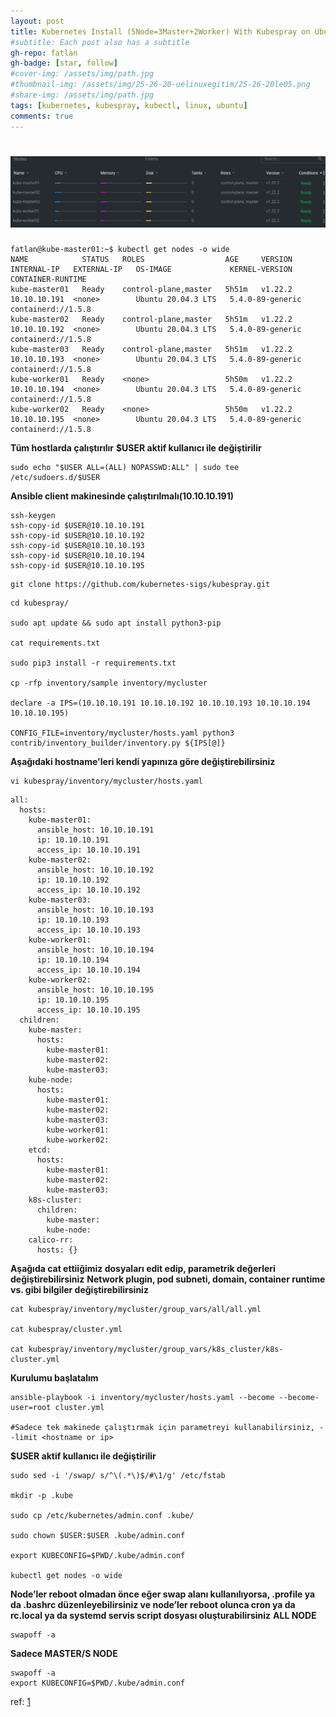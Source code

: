 ```yaml
---
layout: post
title: Kubernetes Install (5Node=3Master+2Worker) With Kubespray on Ubuntu20LTS
#subtitle: Each post also has a subtitle
gh-repo: fatlan
gh-badge: [star, follow]
#cover-img: /assets/img/path.jpg
#thumbnail-img: /assets/img/25-26-20-uelinuxegitim/25-26-20le05.png
#share-img: /assets/img/path.jpg
tags: [kubernetes, kubespray, kubectl, linux, ubuntu]
comments: true
---
```


# ![](/assets/img/5nodekubspry/5nodeskube.png)

~~~
fatlan@kube-master01:~$ kubectl get nodes -o wide
NAME            STATUS   ROLES                  AGE     VERSION   INTERNAL-IP   EXTERNAL-IP   OS-IMAGE             KERNEL-VERSION     CONTAINER-RUNTIME
kube-master01   Ready    control-plane,master   5h51m   v1.22.2   10.10.10.191  <none>        Ubuntu 20.04.3 LTS   5.4.0-89-generic   containerd://1.5.8
kube-master02   Ready    control-plane,master   5h51m   v1.22.2   10.10.10.192  <none>        Ubuntu 20.04.3 LTS   5.4.0-89-generic   containerd://1.5.8
kube-master03   Ready    control-plane,master   5h51m   v1.22.2   10.10.10.193  <none>        Ubuntu 20.04.3 LTS   5.4.0-89-generic   containerd://1.5.8
kube-worker01   Ready    <none>                 5h50m   v1.22.2   10.10.10.194  <none>        Ubuntu 20.04.3 LTS   5.4.0-89-generic   containerd://1.5.8
kube-worker02   Ready    <none>                 5h50m   v1.22.2   10.10.10.195  <none>        Ubuntu 20.04.3 LTS   5.4.0-89-generic   containerd://1.5.8
~~~


**Tüm hostlarda çalıştırılır**
**$USER aktif kullanıcı ile değiştirilir**
~~~
sudo echo "$USER ALL=(ALL) NOPASSWD:ALL" | sudo tee /etc/sudoers.d/$USER
~~~

**Ansible client makinesinde çalıştırılmalı(10.10.10.191)**
~~~
ssh-keygen
ssh-copy-id $USER@10.10.10.191
ssh-copy-id $USER@10.10.10.192
ssh-copy-id $USER@10.10.10.193
ssh-copy-id $USER@10.10.10.194
ssh-copy-id $USER@10.10.10.195
~~~

~~~
git clone https://github.com/kubernetes-sigs/kubespray.git
~~~

~~~
cd kubespray/

sudo apt update && sudo apt install python3-pip

cat requirements.txt

sudo pip3 install -r requirements.txt

cp -rfp inventory/sample inventory/mycluster

declare -a IPS=(10.10.10.191 10.10.10.192 10.10.10.193 10.10.10.194 10.10.10.195)

CONFIG_FILE=inventory/mycluster/hosts.yaml python3 contrib/inventory_builder/inventory.py ${IPS[@]}
~~~


**Aşağıdaki hostname'leri kendi yapınıza göre değiştirebilirsiniz**
~~~
vi kubespray/inventory/mycluster/hosts.yaml
~~~
~~~
all:
  hosts:
    kube-master01:
      ansible_host: 10.10.10.191
      ip: 10.10.10.191
      access_ip: 10.10.10.191
    kube-master02:
      ansible_host: 10.10.10.192
      ip: 10.10.10.192
      access_ip: 10.10.10.192
    kube-master03:
      ansible_host: 10.10.10.193
      ip: 10.10.10.193
      access_ip: 10.10.10.193
    kube-worker01:
      ansible_host: 10.10.10.194
      ip: 10.10.10.194
      access_ip: 10.10.10.194
    kube-worker02:
      ansible_host: 10.10.10.195
      ip: 10.10.10.195
      access_ip: 10.10.10.195
  children:
    kube-master:
      hosts:
        kube-master01:
        kube-master02:
        kube-master03:
    kube-node:
      hosts:
        kube-master01:
        kube-master02:
        kube-master03:
        kube-worker01:
        kube-worker02:
    etcd:
      hosts:
        kube-master01:
        kube-master02:
        kube-master03:
    k8s-cluster:
      children:
        kube-master:
        kube-node:
    calico-rr:
      hosts: {}
~~~

**Aşağıda cat ettiiğimiz dosyaları edit edip, parametrik değerleri değiştirebilirsiniz**
**Network plugin, pod subneti, domain, container runtime vs. gibi bilgiler değiştirebilirsiniz**
~~~
cat kubespray/inventory/mycluster/group_vars/all/all.yml

cat kubespray/cluster.yml

cat kubespray/inventory/mycluster/group_vars/k8s_cluster/k8s-cluster.yml
~~~

**Kurulumu başlatalım**
~~~
ansible-playbook -i inventory/mycluster/hosts.yaml --become --become-user=root cluster.yml

#Sadece tek makinede çalıştırmak için parametreyi kullanabilirsiniz, --limit <hostname or ip>
~~~

**$USER aktif kullanıcı ile değiştirilir**
~~~
sudo sed -i '/swap/ s/^\(.*\)$/#\1/g' /etc/fstab

mkdir -p .kube

sudo cp /etc/kubernetes/admin.conf .kube/

sudo chown $USER:$USER .kube/admin.conf

export KUBECONFIG=$PWD/.kube/admin.conf

kubectl get nodes -o wide
~~~

**Node’ler reboot olmadan önce eğer swap alanı kullanılıyorsa, .profile ya da .bashrc düzenleyebilirsiniz ve node’ler reboot olunca cron ya da rc.local ya da systemd servis script dosyası oluşturabilirsiniz**
**ALL NODE**
~~~
swapoff -a
~~~
**Sadece MASTER/S NODE**
~~~
swapoff -a
export KUBECONFIG=$PWD/.kube/admin.conf
~~~


ref: [1](https://github.com/kubernetes-sigs/kubespray)

